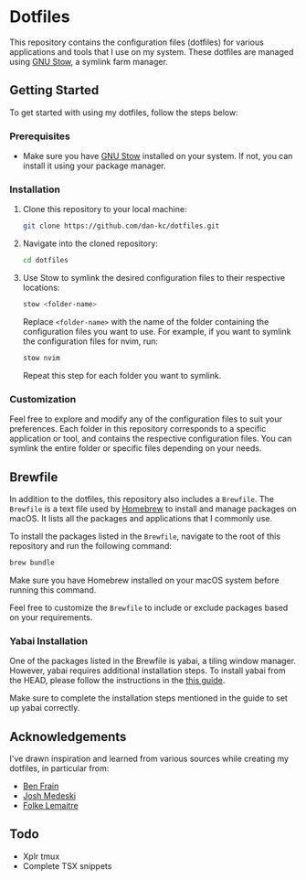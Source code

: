 # Dotfiles

This repository contains the configuration files (dotfiles) for various applications and tools that I use on my system. These dotfiles are managed using [GNU Stow](https://www.gnu.org/software/stow/), a symlink farm manager.

## Getting Started

To get started with using my dotfiles, follow the steps below:

### Prerequisites

- Make sure you have [GNU Stow](https://www.gnu.org/software/stow/) installed on your system. If not, you can install it using your package manager.

### Installation

1. Clone this repository to your local machine:

   ```bash
   git clone https://github.com/dan-kc/dotfiles.git
   ```

2. Navigate into the cloned repository:

   ```bash
   cd dotfiles
   ```

3. Use Stow to symlink the desired configuration files to their respective locations:

   ```bash
   stow <folder-name>
   ```

   Replace `<folder-name>` with the name of the folder containing the configuration files you want to use. For example, if you want to symlink the configuration files for nvim, run:

   ```bash
   stow nvim
   ```

   Repeat this step for each folder you want to symlink.

### Customization

Feel free to explore and modify any of the configuration files to suit your preferences. Each folder in this repository corresponds to a specific application or tool, and contains the respective configuration files. You can symlink the entire folder or specific files depending on your needs.

## Brewfile

In addition to the dotfiles, this repository also includes a `Brewfile`. The `Brewfile` is a text file used by [Homebrew](https://brew.sh/) to install and manage packages on macOS. It lists all the packages and applications that I commonly use.

To install the packages listed in the `Brewfile`, navigate to the root of this repository and run the following command:

```bash
brew bundle
```

Make sure you have Homebrew installed on your macOS system before running this command.

Feel free to customize the `Brewfile` to include or exclude packages based on your requirements.

### Yabai Installation

One of the packages listed in the Brewfile is yabai, a tiling window manager. However, yabai requires additional installation steps. To install yabai from the HEAD, please follow the instructions in the [this guide](<https://github.com/koekeishiya/yabai/wiki/Installing-yabai-(from-HEAD)>).

Make sure to complete the installation steps mentioned in the guide to set up yabai correctly.

## Acknowledgements

I've drawn inspiration and learned from various sources while creating my dotfiles, in particular from:

- [Ben Frain](https://github.com/benfrain)
- [Josh Medeski](https://github.com/joshmedeski)
- [Folke Lemaitre](https://github.com/folke)

## Todo

- Xplr tmux
- Complete TSX snippets
